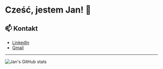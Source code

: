 # Cześć, jestem Jan! 👋

## 📫 Kontakt
- [LinkedIn](https://linkedin.com/in/twojprofil)
- [Gmail](janhahn00@gmail.com)

---

![Jan's GitHub stats](https://github-readme-stats.vercel.app/api?username=TwojNick&show_icons=true&theme=radical)
